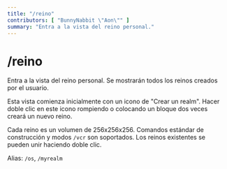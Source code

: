 ```yaml
---
title: "/reino"
contributors: [ "BunnyNabbit \"Aon\"" ]
summary: "Entra a la vista del reino personal."
---
```


# /reino

Entra a la vista del reino personal. Se mostrarán todos los reinos creados por el usuario.

Esta vista comienza inicialmente con un icono de "Crear un realm". Hacer doble clic en este icono rompiendo o colocando un bloque dos veces creará un nuevo reino.

Cada reino es un volumen de 256x256x256. Comandos estándar de construcción y modos `/vcr` son soportados. Los reinos existentes se pueden unir haciendo doble clic.

Alias: `/os`, `/myrealm`
